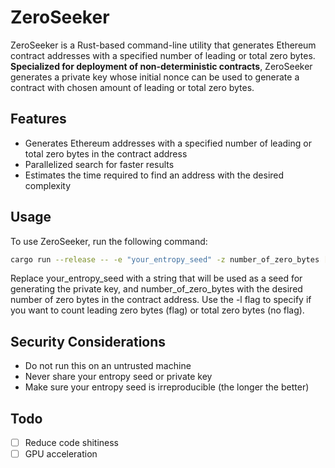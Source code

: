 # ZeroSeeker

ZeroSeeker is a Rust-based command-line utility that generates Ethereum contract addresses with a specified number of leading or total zero bytes. **Specialized for deployment of non-deterministic contracts**, ZeroSeeker generates a private key whose initial nonce can be used to generate a contract with chosen amount of leading or total zero bytes.

## Features

- Generates Ethereum addresses with a specified number of leading or total zero bytes in the contract address
- Parallelized search for faster results
- Estimates the time required to find an address with the desired complexity

## Usage

To use ZeroSeeker, run the following command:

```sh
cargo run --release -- -e "your_entropy_seed" -z number_of_zero_bytes [-l]
```

Replace your_entropy_seed with a string that will be used as a seed for generating the private key, and number_of_zero_bytes with the desired number of zero bytes in the contract address. Use the -l flag to specify if you want to count leading zero bytes (flag) or total zero bytes (no flag).

## Security Considerations
- Do not run this on an untrusted machine
- Never share your entropy seed or private key
- Make sure your entropy seed is irreproducible (the longer the better)

## Todo

- [ ] Reduce code shitiness
- [ ] GPU acceleration